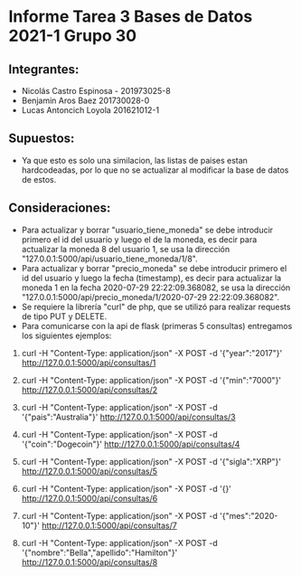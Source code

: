 # Informe Tarea 3 Bases de Datos 2021-1 Grupo 30
## Integrantes:
- Nicolás Castro Espinosa - 201973025-8
- Benjamin Aros Baez 201730028-0
- Lucas Antoncich Loyola 201621012-1

## Supuestos:
- Ya que esto es solo una similacion, las listas de paises estan hardcodeadas, por lo que no se actualizar al modificar la base de datos de estos.

## Consideraciones:
 - Para actualizar y borrar "usuario_tiene_moneda" se debe introducir primero el id del usuario y luego el de la moneda, es decir para actualizar la moneda 8 del usuario 1, se usa la dirección "127.0.0.1:5000/api/usuario_tiene_moneda/1/8".
 - Para actualizar y borrar "precio_moneda" se debe introducir primero el id del usuario y luego la fecha (timestamp), es decir para actualizar la moneda 1 en la fecha 2020-07-29 22:22:09.368082, se usa la dirección "127.0.0.1:5000/api/precio_moneda/1/2020-07-29 22:22:09.368082".
 - Se requiere la librería "curl" de php, que se utilizó para realizar requests de tipo PUT y DELETE.
 - Para comunicarse con la api de flask (primeras 5 consultas) entregamos los siguientes ejemplos:
 
 1. curl -H "Content-Type: application/json" -X POST -d '{"year":"2017"}' http://127.0.0.1:5000/api/consultas/1
 
 2. curl -H "Content-Type: application/json" -X POST -d '{"min":"7000"}' http://127.0.0.1:5000/api/consultas/2
 
 3. curl -H "Content-Type: application/json" -X POST -d '{"pais":"Australia"}' http://127.0.0.1:5000/api/consultas/3
 
 4. curl -H "Content-Type: application/json" -X POST -d '{"coin":"Dogecoin"}' http://127.0.0.1:5000/api/consultas/4
 
 5. curl -H "Content-Type: application/json" -X POST -d '{"sigla":"XRP"}' http://127.0.0.1:5000/api/consultas/5
 
 6. curl -H "Content-Type: application/json" -X POST -d '{}' http://127.0.0.1:5000/api/consultas/6

 7. curl -H "Content-Type: application/json" -X POST -d '{"mes":"2020-10"}' http://127.0.0.1:5000/api/consultas/7

 8. curl -H "Content-Type: application/json" -X POST -d '{"nombre":"Bella","apellido":"Hamilton"}' http://127.0.0.1:5000/api/consultas/8
 
